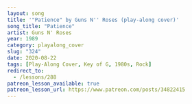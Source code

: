 ```yaml
---
layout: song
title: '"Patience" by Guns N'' Roses (play-along cover)'
song_title: "Patience"
artist: Guns N' Roses
year: 1989
category: playalong_cover
slug: "324"
date: 2020-08-22
tags: [Play-Along Cover, Key of G, 1980s, Rock]
redirect_to:
  - /lessons/288
patreon_lesson_available: true
patreon_lesson_url: https://www.patreon.com/posts/34822415
---
```

